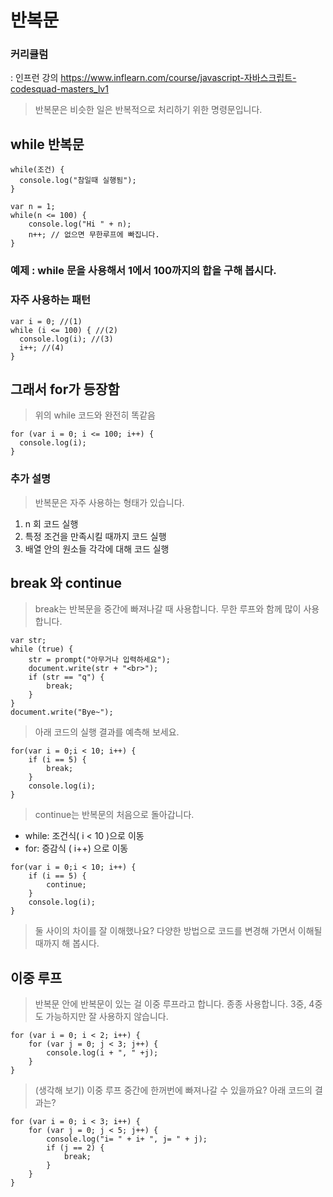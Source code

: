# 반복문

### 커리큘럼
: 인프런 강의 https://www.inflearn.com/course/javascript-자바스크립트-codesquad-masters_lv1


> 반복문은 비슷한 일은 반복적으로 처리하기 위한 명령문입니다.

## while 반복문

```
while(조건) {
  console.log("참일때 실행됨");
}
```

```
var n = 1;
while(n <= 100) {    
    console.log("Hi " + n);
    n++; // 없으면 무한루프에 빠집니다.
}
```

### 예제 : while 문을 사용해서 1에서 100까지의 합을 구해 봅시다.

### 자주 사용하는 패턴

```
var i = 0; //(1)
while (i <= 100) { //(2)
  console.log(i); //(3)
  i++; //(4)
}
```

## 그래서 for가 등장함

> 위의 while 코드와 완전히 똑같음

```
for (var i = 0; i <= 100; i++) {
  console.log(i);
}
```

### 추가 설명

> 반복문은 자주 사용하는 형태가 있습니다.

1. n 회 코드 실행
2. 특정 조건을 만족시킬 때까지 코드 실행
3. 배열 안의 원소들 각각에 대해 코드 실행

## break 와 continue

> break는 반복문을 중간에 빠져나갈 때 사용합니다. 무한 루프와 함께 많이 사용합니다.

```
var str;
while (true) {    
    str = prompt("아무거나 입력하세요");
    document.write(str + "<br>");
    if (str == "q") {
        break;
    }
}
document.write("Bye~");
```

> 아래 코드의 실행 결과를 예측해 보세요.

```
for(var i = 0;i < 10; i++) {
    if (i == 5) {
        break;
    }
    console.log(i);
}
```

> continue는 반복문의 처음으로 돌아갑니다.

- while: 조건식( i < 10 )으로 이동
- for: 증감식 ( i++) 으로 이동

```
for(var i = 0;i < 10; i++) {
    if (i == 5) {
        continue;
    }
    console.log(i);
}
```

> 둘 사이의 차이를 잘 이해했나요? 다양한 방법으로 코드를 변경해 가면서 이해될 때까지 해 봅시다.

## 이중 루프

> 반복문 안에 반복문이 있는 걸 이중 루프라고 합니다. 종종 사용합니다. 3중, 4중도 가능하지만 잘 사용하지 않습니다.

```
for (var i = 0; i < 2; i++) {
    for (var j = 0; j < 3; j++) {
        console.log(i + ", " +j);
    }
}
```

> (생각해 보기) 이중 루프 중간에 한꺼번에 빠져나갈 수 있을까요? 아래 코드의 결과는?

```
for (var i = 0; i < 3; i++) {
    for (var j = 0; j < 5; j++) {
        console.log("i= " + i+ ", j= " + j);
        if (j == 2) {
            break;
        }
    }
}
```
